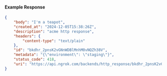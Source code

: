 <!-- Code generated for API Clients. DO NOT EDIT. -->

#### Example Response

```json
{
	"body": "I'm a teapot",
	"created_at": "2024-12-05T15:38:26Z",
	"description": "acme http response",
	"headers": {
		"content-type": "text/plain"
	},
	"id": "bkdhr_2pnsK2vGNnWDBlMnhM0vNQZh38V",
	"metadata": "{\"environment\": \"staging\"}",
	"status_code": 418,
	"uri": "https://api.ngrok.com/backends/http_response/bkdhr_2pnsK2vGNnWDBlMnhM0vNQZh38V"
}
```
